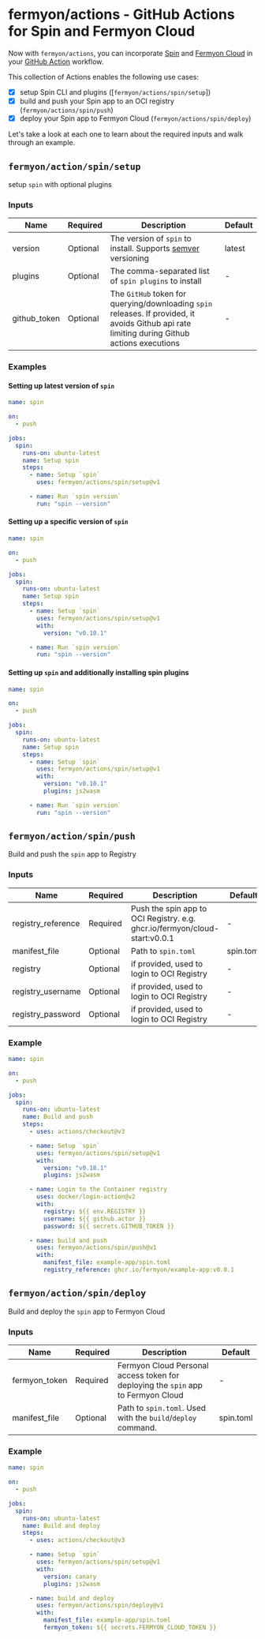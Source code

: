 # fermyon/actions - GitHub Actions for Spin and Fermyon Cloud

Now with `fermyon/actions`, you can incorporate [Spin](https://developer.fermyon.com/spin/index) and [Fermyon Cloud](https://developer.fermyon.com/cloud/index) in your [GitHub Action](https://help.github.com/en/actions/automating-your-workflow-with-github-actions/configuring-a-workflow) workflow. 

This collection of Actions enables the following use cases:

- [x] setup Spin CLI and plugins ([`fermyon/actions/spin/setup`])
- [x] build and push your Spin app to an OCI registry (`fermyon/actions/spin/push`)
- [x] deploy your Spin app to Fermyon Cloud (`fermyon/actions/spin/deploy`)

Let's take a look at each one to learn about the required inputs and walk through an example. 

## `fermyon/action/spin/setup`

setup `spin` with optional plugins

### Inputs

| Name         | Required | Description                                                                                                                                   | Default |
| ------------ | -------- | --------------------------------------------------------------------------------------------------------------------------------------------- | ------- |
| version      | Optional | The version of `spin` to install. Supports [semver](https://www.npmjs.com/package/semver) versioning                                          | latest  |
| plugins      | Optional | The comma-separated list of `spin plugins` to install                                                                                         | -       |
| github_token | Optional | The `GitHub` token for querying/downloading `spin` releases. If provided, it avoids Github api rate limiting during Github actions executions | -       |

### Examples

#### Setting up latest version of `spin` 

```yaml
name: spin

on:
  - push

jobs:
  spin:
    runs-on: ubuntu-latest
    name: Setup spin
    steps:
      - name: Setup `spin`
        uses: fermyon/actions/spin/setup@v1

      - name: Run `spin version`
        run: "spin --version"
```

#### Setting up a specific version of `spin` 

```yaml
name: spin

on:
  - push

jobs:
  spin:
    runs-on: ubuntu-latest
    name: Setup spin
    steps:
      - name: Setup `spin`
        uses: fermyon/actions/spin/setup@v1
        with:
          version: "v0.10.1"

      - name: Run `spin version`
        run: "spin --version"
```

#### Setting up `spin` and additionally installing spin plugins

```yaml
name: spin

on:
  - push

jobs:
  spin:
    runs-on: ubuntu-latest
    name: Setup spin
    steps:
      - name: Setup `spin`
        uses: fermyon/actions/spin/setup@v1
        with:
          version: "v0.10.1"
          plugins: js2wasm

      - name: Run `spin version`
        run: "spin --version"
```

## `fermyon/action/spin/push`

Build and push the `spin` app to Registry

### Inputs

| Name               | Required | Description                                                                | Default   |
| ------------------ | -------- | -------------------------------------------------------------------------- | --------- |
| registry_reference | Required | Push the spin app to OCI Registry. e.g. ghcr.io/fermyon/cloud-start:v0.0.1 | -         |
| manifest_file      | Optional | Path to `spin.toml`                                                        | spin.toml |
| registry           | Optional | if provided, used to login to OCI Registry                                 | -         |
| registry_username  | Optional | if provided, used to login to OCI Registry                                 | -         |
| registry_password  | Optional | if provided, used to login to OCI Registry                                 | -         |

### Example

```yaml
name: spin

on:
  - push

jobs:
  spin:
    runs-on: ubuntu-latest
    name: Build and push
    steps:
      - uses: actions/checkout@v3

      - name: Setup `spin`
        uses: fermyon/actions/spin/setup@v1
        with:
          version: "v0.10.1"
          plugins: js2wasm

      - name: Login to the Container registry
        uses: docker/login-action@v2
        with:
          registry: ${{ env.REGISTRY }}
          username: ${{ github.actor }}
          password: ${{ secrets.GITHUB_TOKEN }}

      - name: build and push
        uses: fermyon/actions/spin/push@v1
        with:
          manifest_file: example-app/spin.toml
          registry_reference: ghcr.io/fermyon/example-app:v0.0.1

```




## `fermyon/action/spin/deploy`

Build and deploy the `spin` app to Fermyon Cloud

### Inputs

| Name          | Required | Description                                                                       | Default   |
| ------------- | -------- | --------------------------------------------------------------------------------- | --------- |
| fermyon_token | Required | Fermyon Cloud Personal access token for deploying the `spin` app to Fermyon Cloud | -         |
| manifest_file | Optional | Path to `spin.toml`. Used with the `build`/`deploy` command.                      | spin.toml |

### Example


```yaml
name: spin

on:
  - push

jobs:
  spin:
    runs-on: ubuntu-latest
    name: Build and deploy
    steps:
      - uses: actions/checkout@v3

      - name: Setup `spin`
        uses: fermyon/actions/spin/setup@v1
        with:
          version: canary
          plugins: js2wasm

      - name: build and deploy
        uses: fermyon/actions/spin/deploy@v1
        with:
          manifest_file: example-app/spin.toml
          fermyon_token: ${{ secrets.FERMYON_CLOUD_TOKEN }}
```
